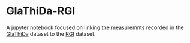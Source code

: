 # GlaThiDa-RGI

A jupyter notebook focused on linking the measuremnts recorded in the [GlaThiDa](https://www.gtn-g.ch/data_catalogue_glathida/) dataset to the [RGI](https://www.glims.org/RGI/) dataset.
